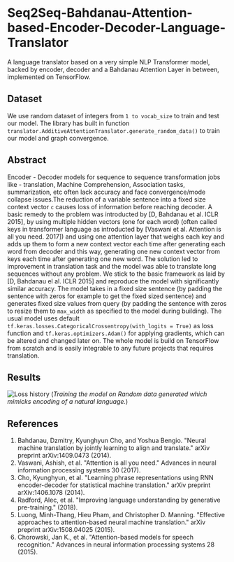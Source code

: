 # Seq2Seq-Bahdanau-Attention-based-Encoder-Decoder-Language-Translator

A language translator based on a very simple NLP Transformer model, backed by encoder, decoder and a Bahdanau Attention Layer in between, implemented on TensorFlow.

## Dataset 
We use random dataset of integers from `1 to vocab_size` to train and test our model. The library has built in function `translator.AdditiveAttentionTranslator.generate_random_data()` to train our model and graph convergence.

## Abstract
Encoder - Decoder models for sequence to sequence transformation jobs like - translation, Machine Comprehension, Association tasks, summarization, etc often lack accuracy and face convergence/mode collapse issues.The reduction of a variable sentence into a fixed size context vector `c` causes loss of information before reaching decoder. A basic remedy to the problem was introducted by [D, Bahdanau et al. ICLR 2015], by using multiple hidden vectors (one for each word) (often called keys in transformer language as introducted by [Vaswani et al. Attention is all you need. 2017]) and using one attention layer that weighs each key and adds up them to form a new context vector each time after generating each word from decoder and this way, generating one new context vector from keys each time after generating one new word. The solution led to improvement in translation task and the model was able to translate long sequences without any problem. We stick to the basic framework as laid by [D, Bahdanau el al. ICLR 2015] and reproduce the model with significantly similar accuracy. The model takes in a fixed size sentence (by padding the sentence with zeros for example to get the fixed sized sentence) and generates fixed size values from query (by padding the sentence with zeros to resize them to `max_width` as specified to the model during building). The usual model uses default `tf.keras.losses.CategoricalCrossentropy(with_logits = True)` as loss function and `tf.keras.optimizers.Adam()` for applying gradients, which can be altered and changed later on. The whole model is build on TensorFlow from scratch and is easily integrable to any future projects that requires translation.

## Results

![Loss history](https://user-images.githubusercontent.com/31654395/190199136-1bc4fbe2-d388-40f2-820f-8d03728db967.png)
(*Training the model on Random data generated which mimicks encoding of a natural language.*)

## References
1. Bahdanau, Dzmitry, Kyunghyun Cho, and Yoshua Bengio. "Neural machine translation by jointly learning to align and translate." arXiv preprint arXiv:1409.0473 (2014).
2. Vaswani, Ashish, et al. "Attention is all you need." Advances in neural information processing systems 30 (2017).
3. Cho, Kyunghyun, et al. "Learning phrase representations using RNN encoder-decoder for statistical machine translation." arXiv preprint arXiv:1406.1078 (2014).
4. Radford, Alec, et al. "Improving language understanding by generative pre-training." (2018).
5. Luong, Minh-Thang, Hieu Pham, and Christopher D. Manning. "Effective approaches to attention-based neural machine translation." arXiv preprint arXiv:1508.04025 (2015).
6. Chorowski, Jan K., et al. "Attention-based models for speech recognition." Advances in neural information processing systems 28 (2015).
